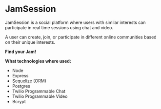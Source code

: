 # JamSession

JamSession is a social platform where users with similar interests can participate in real time sessions using chat and video. 

A user can create, join, or participate in different online communities based on their unique interests. 

**Find your Jam!**

__What technologies where used:__
- Node
- Express
- Sequelize (ORM)
- Postgres
- Twilio Programmable Chat
- Twilio Programmable Video
- Bcrypt

